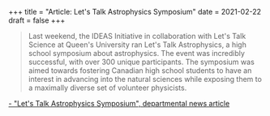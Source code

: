 +++
title = "Article: Let's Talk Astrophysics Symposium"
date = 2021-02-22
draft = false
+++

> Last weekend, the IDEAS Initiative in collaboration with Let's Talk Science at Queen's University ran Let's Talk Astrophysics, a high school symposium 
about astrophysics. The event was incredibly successful, with over 300 unique participants. The symposium was aimed towards fostering Canadian 
high school students to have an interest in advancing into the natural sciences while exposing them to a maximally diverse set of volunteer physicists.

[- "Let's Talk Astrophysics Symposium", departmental news article](https://www.queensu.ca/physics/lets-talk-astrophysics-symposium)

